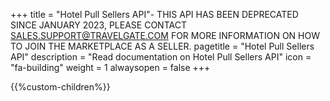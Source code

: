 +++
title = "Hotel Pull Sellers API"- THIS API HAS BEEN DEPRECATED SINCE JANUARY 2023, PLEASE CONTACT SALES.SUPPORT@TRAVELGATE.COM FOR MORE INFORMATION ON HOW TO JOIN THE MARKETPLACE AS A SELLER.
pagetitle = "Hotel Pull Sellers API"
description = "Read documentation on Hotel Pull Sellers API"
icon = "fa-building" 
weight = 1
alwaysopen = false
+++

{{%custom-children%}}

